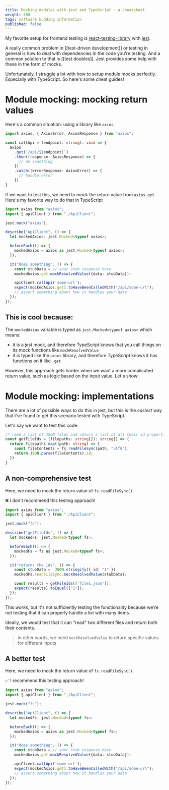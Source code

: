 ```yaml
---
title: Mocking modules with jest and TypeScript - a cheatsheat
weight: 300
tags: software budding information
published: false
---
```


My favorite setup for frontend testing is [react-testing-library](https://testing-library.com/) with [jest](https://jestjs.io/).

A really common problem in [[test-driven development]] or testing in general is how to deal with dependencies in the code you're testing. And a common solution to that is [[test doubles]]. Jest provides some help with these in the form of mocks.

Unfortunately, I struggle a lot with how to setup module mocks perfectly. Especially with TypeScript. So here's some cheat guides!

# Module mocking: mocking return values

Here's a common situation: using a library like `axios`.

```typescript
import axios, { AxiosError, AxiosResponse } from "axios";

const callApi = (endpoint: string): void => {
  axios
    .get(`/api/${endpoint}`)
    .then((response: AxiosResponse) => {
      // do something
    })
    .catch((errorResponse: AxiosError) => {
      // handle error
    })
}
```

If we want to test this, we need to mock the return value from `axios.get`.  Here's my favorite way to do that in TypeScript

```typescript
import axios from "axios";
import { apiClient } from "./ApiClient";

jest.mock("axios");

describe("ApiClient", () => {
  let mockedAxios: jest.Mocked<typeof axios>;

  beforeEach(() => {
    mockedAxios = axios as jest.Mocked<typeof axios>;
  });

  it("does something", () => {
    const stubData = // your stub response here
    mockedAxios.get.mockResolvedValue({data: stubData});

    apiClient.callApi('some-url');
    expect(mockedAxios.get).toHaveBeenCalledWith("/api/some-url");
    // assert something about how it handles your data
  });
});
```

## This is cool because:

The `mockedAxios` variable is typed as `jest.Mocked<typeof axios>` which means:
- it is a jest mock, and therefore TypeScript knows that you call things on its mock functions like `mockResolvedValue`
- it is typed like the `axios` library, and therefore TypeScript knows it has functions on it like `.get`

However, this approach gets harder when we want a more complicated return value, such as logic based on the input value. Let's show:

# Module mocking: implementations

There are a lot of possible ways to do this in jest, but this is the *easiest* way that I've found to get this scenario tested with TypeScript.

Let's say we want to test this code:
```typescript
/* read a list of JSON files and return a list of all their id properties */
const getFileIds = (filepaths: string[]): string[] => {
  return filepaths.map((path: string) => {
    const fileContents = fs.readFileSync(path, "utf8");
    return JSON.parse(fileContents).id;
  })
}
```

## A non-comprehensive test

Here, we need to mock the return value of `fs.readFileSync()`.

❌ I don't recommend this testing approach!

```typescript
import axios from "axios";
import { apiClient } from "./ApiClient";

jest.mock("fs");

describe("getFileIds", () => {
  let mockedFs: jest.Mocked<typeof fs>;

  beforeEach(() => {
    mockedFs = fs as jest.Mocked<typeof fs>;
  });

  it("returns the ids", () => {
    const stubData =  JSON.stringify({ id: "1" })
    mockedFs.readFileSync.mockResolvedValue(stubData);

    const results = getFileIds(['file1.json']);
    expect(results).toEqual(["1"]);
  });
});
```

This *works*, but it's not sufficiently testing the functionality because we're not testing that it can properly handle a list with many items.

Ideally, we would test that it can "read" two different files and return both their contents.

> in other words, we need `mockResolvedValue` to return specific values for different inputs

## A better test

Here, we need to mock the return value of `fs.readFileSync()`.

✅ I recommend this testing approach!

```typescript
import axios from "axios";
import { apiClient } from "./ApiClient";

jest.mock("fs");

describe("ApiClient", () => {
  let mockedFs: jest.Mocked<typeof fs>;

  beforeEach(() => {
    mockedAxios = axios as jest.Mocked<typeof fs>;
  });

  it("does something", () => {
    const stubData = // your stub response here
    mockedAxios.get.mockResolvedValue({data: stubData});

    apiClient.callApi('some-url');
    expect(mockedAxios.get).toHaveBeenCalledWith("/api/some-url");
    // assert something about how it handles your data
  });
});
```